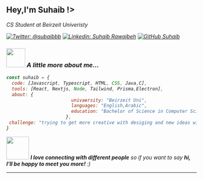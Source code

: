 <h2> Hey,I'm Suhaib !></h2>
<p><em>CS Student at Beirzeit Univeristy

[![Twitter: @subaibbb](https://img.shields.io/twitter/follow/ThaiiBraga?style=social)](https://x.com/subaibbb)
[![Linkedin: Suhaib Rawajbeh](https://img.shields.io/badge/-thaianebraga-blue?style=flat-square&logo=Linkedin&logoColor=white&link=https://www.linkedin.com/in/thaianebraga/)](https://www.linkedin.com/in/suhaib-ْrawajbeh-4527a5303/)
[![GitHub Suhaib](https://img.shields.io/github/followers/ItsLawy?label=follow&style=social)](https://github.com/ItsLawy)


### <img src="https://media.giphy.com/media/VgCDAzcKvsR6OM0uWg/giphy.gif" width="50"> A little more about me...  

```javascript
const suhaib = {
  code: [Javascript, Typescript, HTML, CSS, Java,C],
  tools: [React, Nextjs, Node, Tailwind, Prisma,Electron],
  about: {
                        univaersity: "Beirzeit Uni",
                        languages: "English,Arabic",
                        education: "Bachelor of Science in Computer Science"
                      },
 challenge: "trying to get more creative with desiging and new ideas with wep apps , and getting better at problem solving."
}
```

<img src="https://media.giphy.com/media/LnQjpWaON8nhr21vNW/giphy.gif" width="60"> <em><b>I love connecting with different people</b> so if you want to say <b>hi, I'll be happy to meet you more!</b> :)</em>

---
